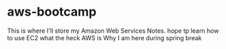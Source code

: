 # aws-bootcamp
This is where I'll store my Amazon Web Services Notes. 
hope tp learn 
how to use EC2 
what the heck AWS is 
Why I am here during spring break 

